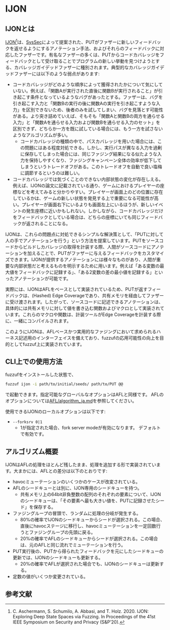 # IJON

## IJONとは

[IJON](https://github.com/RUB-SysSec/ijon/)[^ijon]は、[SysSec](https://informatik.rub.de/syssec/)によって提案された、PUTがファザーに新しいフィードバックを返せるようにするアノテーション手法、およびそれらのフィードバックに対応したファザーです。有名なファザーの多くは、PUTからコードカバレッジをフィードバックとして受け取ることでプログラムの新しい挙動を見つけようとする、カバレッジガイデッドファザーに種別されます。典型的なカバレッジガイデッドファザーには以下のような弱点があります: 

- コードカバレッジがどのような順序によって獲得されたかについて気にしていない。例えば、「関数Aが実行された直後に関数Bが実行されること」が引き起こす条件となっているようなバグがあったとする。ファザーは、バグを引き起こす入力と「関数Bの実行の後に関数Aの実行を引き起こすような入力」を区別できないため、後者のみを試してしまい、バグを見落とす可能性がある。より突き詰めていえば、そもそも「関数Aと関数Bの両方を通らせる入力」と「関数Aを通らせる入力および関数Bを通らせる入力のセット」を区別できず、どちらか一方を既に試している場合には、もう一方を試さないようなアルゴリズムが多い。
  - コードカバレッジの種類の中で、パスカバレッジを用いた場合には、この問題にはある程度対処できる。しかし、実行パスが異なる入力を過剰に保存してしまった場合には、同じファジング結果になる似たような入力を保持しやすくなり、ファジングキャンペーン全体の効率が低下してしまうというトレードオフがある。このトレードオフを自動で良い塩梅に調節するというのは難しい。
- コードカバレッジでは気づくことのできない内部状態の変化が存在しえる。例えば、IJONの論文に記載されている通り、ゲームにおけるプレイヤーの座標などを考えてみると分かりやすい。プレイヤーが画面上のどの位置に存在しているかは、ゲームの新しい状態を発見する上で重要になる可能性が高い。プレイヤーが画面右下にいるよりも画面左上にいるほうが、新しいイベントの発生座標に近いかもしれない。しかしながら、コードカバレッジだけをフィードバックとしている場合は、どちらの座標にいても同じフィードバックが返されることになる。

IJONは、これらの問題点に対処できるシンプルな解決策として、「PUTに対して人の手でアノテーションを行う」という方法を提案しています。PUTをソースコードからビルドしカバレッジの取得を計装する際、人間がソースコードにアノテーションを加えることで、PUTがファザーに与えるフィードバックをカスタマイズできます。IJONが提供するアノテーションには様々なものがあり、人間が重要な内部状態だと考えるものを明示するために用います。例えば「ある変数の最大値をフィードバックに記録する」、「ある2変数の差の最小値を記録する」といったアノテーションが可能です。

実際には、IJONはAFLをベースとして実装されているため、PUTが返すフィードバックは、(Hashed) Edge Coverageであり、共有メモリを経由してファザーに受け渡されます。したがって、ソースコードに記述できるアノテーションは、具体的には共有メモリに対して値を書き込む関数およびマクロとして実装されています。これらのマクロや関数は、計装ツールがEdge Coverageを計装する際に、一緒にコンパイルされます。

このようにIJONは、AFLベースかつ実用的なファジングにおいて求められるハーネス記述用のインターフェイスを備えており、fuzzufの応用可能性の向上を目的としてfuzzuf上に実装されています。

## CLI上での使用方法

fuzzufをインストールした状態で、

```bash
fuzzuf ijon -i path/to/initial/seeds/ path/to/PUT @@
```

で起動できます。指定可能なグローバルなオプションはAFLと同様です。
AFLのオプションについては[AFL/algorithm_ja.md](/docs/algorithms/afl/algorithm_ja.md)を参照してください。

使用できるIJONのローカルオプションは以下です:

- `--forksrv 0|1`
  - 1が指定された場合、fork server modeが有効になります。 デフォルトで有効です。


## アルゴリズム概要

IJONはAFLの処理をほとんど残したまま、処理を追加する形で実装されています。大まかには、AFLとの差分は以下のとおりです:

- havocミューテーションのいくつかのケースが改変されている。
- AFLのシードキューとは別に、IJON専用のシードキューを持つ。
  - 共有メモリ上の64bit非負整数の配列のそれぞれの要素について、IJONのシードキューは、「その要素へ最も大きい値を、PUTに記録させたシード」を保存する。
- ファジングループの冒頭で、ランダムに処理の分岐が発生する。
  - 80%の確率でIJONのシードキューからシードが選択される。この場合、直後にhavocステージに移行し、havocミューテーションを一定回数行うとファジングループの先頭に戻る。
  - 20%の確率でAFLのシードキューからシードが選択される。この場合は、元のAFLと同じ流れでミューテーションを行う。
- PUT実行後の、PUTから得られたフィードバックを元にしたシードキューの更新では、IJONのシードキューも更新する。
  - 20%の確率でAFLが選択された場合でも、IJONのシードキューは更新する。
- 定数の値がいくつか変更されている。

## 参考文献

[^ijon]: C. Aschermann, S. Schumilo, A. Abbasi, and T. Holz. 2020. IJON: Exploring Deep State Spaces via Fuzzing. In Proceedings of the 41st IEEE Symposium on Security and Privacy (S&P’20).
